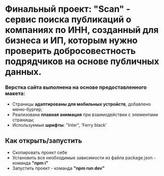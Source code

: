 # Финальный проект: **"Scan"** - сервис поиска публикаций о компаниях по ИНН, созданный для бизнеса и ИП, которым нужно проверить добросовестность подрядчиков на основе публичных данных.


### Верстка сайта выполнена на основе предоставленного макета:

-   Страницы **адаптированы для мобильных устройств**, добавлено меню-бургер;
-   Реализована **плавная анимация** при взаимодействии с элементами страницы;
-   Используемые **шрифты**: "Inter", 'Ferry black'

## Как открыть/запустить

-   Скопировать проект себе
-   Установить все необходимые зависимости из файла package.json - команда **"npm i"**
-   Запустить проект - команда **"npm run dev"**
